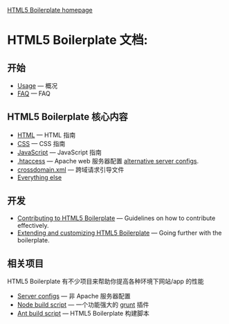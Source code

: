 [HTML5 Boilerplate homepage](http://html5boilerplate.com)

# HTML5 Boilerplate 文档:

## 开始

* [Usage](usage.md) — 概况
* [FAQ](faq.md) — FAQ

## HTML5 Boilerplate 核心内容

* [HTML](html.md) — HTML 指南
* [CSS](css.md) — CSS 指南
* [JavaScript](js.md) — JavaScript 指南
* [.htaccess](htaccess.md) — Apache web 服务器配置 [alternative server configs](https://github.com/h5bp/server-configs).
* [crossdomain.xml](crossdomain.md) — 跨域请求引导文件
* [Everything else](misc.md)

## 开发

* [Contributing to HTML5 Boilerplate](contribute.md) — Guidelines on how to
  contribute effectively.
* [Extending and customizing HTML5 Boilerplate](extend.md) — Going further with
  the boilerplate.

## 相关项目

HTML5 Boilerplate 有不少项目来帮助你提高各种环境下网站/app 的性能

* [Server configs](https://github.com/h5bp/server-configs) — 非 Apache 服务器配置
* [Node build script](https://github.com/h5bp/node-build-script) — 一个功能强大的 [grunt](https://github.com/cowboy/grunt) 插件
* [Ant build script](https://github.com/h5bp/ant-build-script) — HTML5 Boilerplate 构建脚本
